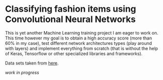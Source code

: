 <h1>Classifying fashion items using Convolutional Neural Networks</h1>

<p>This is yet another Machine Learning training project I am eager to work on. This time however
my goal is to obtain a high accuracy score (more than 60% in my case), test different network 
architectures types (play around with layers) and implement everything from scratch (that is 
without the help of Keras, Tensorflow or other specialized libraries and frameworks).</p>

Data sets taken from <a href="https://www.kaggle.com/zalando-research/fashionmnist">here</a>.

<i>work in progress</i>
